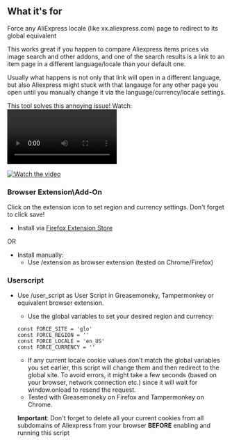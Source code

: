 
## What it's for

Force any AliExpress locale (like xx.aliexpress.com) page to redirect to its global equivalent

This works great if you happen to compare Aliexpress items prices via image search and other addons, and one of the search results
is a link to an item page in a different language/locale than your default one. 

Usually what happens is not only that link will open in a different language, but also Aliexpress
might stuck with that langauge for any other page you open until you manually change it via the language/currency/locale settings. 

This tool solves this annoying issue! Watch:
<video src="https://github.com/" width="50%" />

[![Watch the video]()](https://raw.githubusercontent.com/yourusername/yourrepository/main/assets/video.mp4)



### Browser Extension\Add-On

Click on the extension icon to set region and currency settings. Don't forget to click save!

* Install via [Firefox Extension Store](https://addons.mozilla.org/en-GB/firefox/addon/aliexpress-language-enforcer/)

OR

* Install manually:
  * Use /extension as browser extension (tested on Chrome/Firefox)


### Userscript

* Use /user_script as User Script in Greasemoneky, Tampermonkey or equivalent browser extension.
  * Use the global variables to set your desired region and currency:
  ```
  const FORCE_SITE = 'glo'
  const FORCE_REGION = ''
  const FORCE_LOCALE = 'en_US'
  const FORCE_CURRENCY = ''
  ```
  * If any current locale cookie values don't match the global variables you set earlier, this script will change them and then redirect to the global site. To avoid errors, it might take a few seconds (based on your browser, network connection etc.) since it will wait for window.onload to resend the request.
  * Tested with Greasemoneky on Firefox and Tampermonkey on Chrome.


  **Important**: Don't forget to delete all your current cookies from all subdomains of Aliexpress from your browser **BEFORE** enabling and running this script
